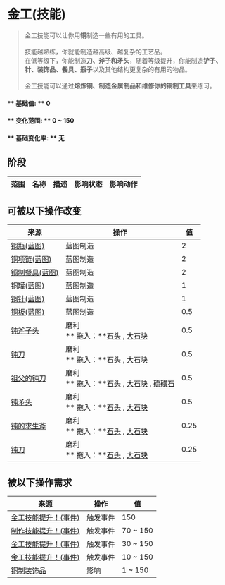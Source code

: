 # 金工(技能)  
> 金工技能可以让你用<b>铜</b>制造一些有用的工具。<br><br>技能越熟练，你就能制造越高级、越复杂的工艺品。<br>在低等级下，你能制造<b>刀、斧子和矛头</b>，随着等级提升，你能制造<b>铲子、针、装饰品、餐具、瓶子</b>以及其他结构更复杂的有用的物品。<br><br>金工技能可以通过<b>熔炼铜、制造金属制品和维修你的铜制工具</b>来练习。  
  
#### ** 基础值: ** 0   
#### ** 变化范围: ** 0 ~ 150  
#### ** 基础变化率: ** 无   
## 阶段  
范围  |  名称  |  描述  |  影响状态  |  影响动作  
----  |  ----  |  ----  |  ----  |  ----  
## 可被以下操作改变  
来源  |  操作  |  值  
----  |  ----  |  ----  
[铜瓶(蓝图)](Bp_CopperBottle.md)  |  蓝图制造  |  2  
[铜项链(蓝图)](Bp_CopperNecklace.md)  |  蓝图制造  |  2  
[铜制餐具(蓝图)](Bp_EatingUtensilsCopper.md)  |  蓝图制造  |  2  
[铜罐(蓝图)](Bp_CopperJar.md)  |  蓝图制造  |  1  
[铜针(蓝图)](Bp_CopperNeedles.md)  |  蓝图制造  |  1  
[铜板(蓝图)](Bp_CopperSheet.md)  |  蓝图制造  |  0.5  
[钝斧子头](AxeHeadBlunt.md)  |  磨利<br>** 拖入：**[石头](Stone.md) , [大石块](StoneHeavy.md)  |  0.5  
[钝刀](KnifeCopperBlunt.md)  |  磨利<br>** 拖入：**[石头](Stone.md) , [大石块](StoneHeavy.md)  |  0.5  
[祖父的钝刀](KnifeGrandpaBlunt.md)  |  磨利<br>** 拖入：**[石头](Stone.md) , [大石块](StoneHeavy.md) , [硫磺石](StoneHeavyBrimstone.md)  |  0.5  
[钝矛头](SpearHeadBlunt.md)  |  磨利<br>** 拖入：**[石头](Stone.md) , [大石块](StoneHeavy.md)  |  0.5  
[钝的求生斧](AxeSurvivalBlunt.md)  |  磨利<br>** 拖入：**[石头](Stone.md) , [大石块](StoneHeavy.md)  |  0.25  
[钝刀](KnifeMilitaryBlunt.md)  |  磨利<br>** 拖入：**[石头](Stone.md) , [大石块](StoneHeavy.md)  |  0.25  
## 被以下操作需求  
来源  |  操作  |  值  
----  |  ----  |  ----  
[金工技能提升！(事件)](Event_SkillMetalworking4.md)  |  触发事件  |  150  
[制作技能提升！(事件)](Event_SkillMetalworking3.md)  |  触发事件  |  70 ~ 150  
[金工技能提升！(事件)](Event_SkillMetalworking2.md)  |  触发事件  |  30 ~ 150  
[金工技能提升！(事件)](Event_SkillMetalworking1.md)  |  触发事件  |  10 ~ 150  
[铜制装饰品](CopperDecoration_Mold.md)  |  影响  |  1 ~ 150  


<script>document.title="金工(技能) - 卡牌生存百科 Card Survival Wiki";</script>
